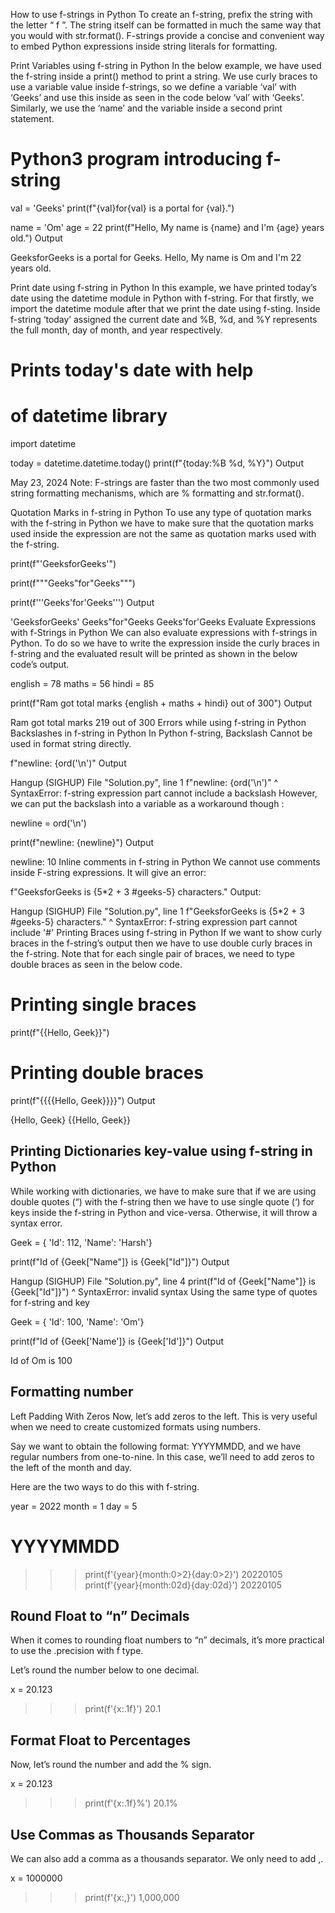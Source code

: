 How to use f-strings in Python
To create an f-string, prefix the string with the letter “ f ”. The string itself can be formatted in much the same way that you would with str.format(). F-strings provide a concise and convenient way to embed Python expressions inside string literals for formatting. 

Print Variables using f-string in Python
In the below example, we have used the f-string inside a print() method to print a string. We use curly braces to use a variable value inside f-strings, so we define a variable ‘val’ with ‘Geeks’ and use this inside as seen in the code below ‘val’ with ‘Geeks’. Similarly, we use the ‘name’ and the variable inside a second print statement.

# Python3 program introducing f-string
val = 'Geeks'
print(f"{val}for{val} is a portal for {val}.")


name = 'Om'
age = 22
print(f"Hello, My name is {name} and I'm {age} years old.")
Output

GeeksforGeeks is a portal for Geeks.
Hello, My name is Om and I'm 22 years old.


Print date using f-string in Python
In this example, we have printed today’s date using the datetime module in Python with f-string. For that firstly, we import the datetime module after that we print the date using f-sting. Inside f-string ‘today’ assigned the current date and %B, %d, and %Y represents the full month, day of month, and year respectively.

# Prints today's date with help
# of datetime library
import datetime

today = datetime.datetime.today()
print(f"{today:%B %d, %Y}")
Output

May 23, 2024
Note: F-strings are faster than the two most commonly used string formatting mechanisms, which are % formatting and str.format(). 

Quotation Marks in f-string in Python
To use any type of quotation marks with the f-string in Python we have to make sure that the quotation marks used inside the expression are not the same as quotation marks used with the f-string.


print(f"'GeeksforGeeks'")

print(f"""Geeks"for"Geeks""")

print(f'''Geeks'for'Geeks''')
Output

'GeeksforGeeks'
Geeks"for"Geeks
Geeks'for'Geeks
Evaluate Expressions with f-Strings in Python
We can also evaluate expressions with f-strings in Python. To do so we have to write the expression inside the curly braces in f-string and the evaluated result will be printed as shown in the below code’s output.



english = 78
maths = 56
hindi = 85

print(f"Ram got total marks {english + maths + hindi} out of 300")
Output

Ram got total marks 219 out of 300
Errors while using f-string in Python
Backslashes in f-string in Python
In Python f-string, Backslash Cannot be used in format string directly.



f"newline: {ord('\n')"
Output

Hangup (SIGHUP)
  File "Solution.py", line 1
    f"newline: {ord('\n')"
    ^
SyntaxError: f-string expression part cannot include a backslash
However, we can put the backslash into a variable as a workaround though :


newline = ord('\n')

print(f"newline: {newline}")
Output

newline: 10
Inline comments in f-string in Python
We cannot use comments inside F-string expressions. It will give an error:


f"GeeksforGeeks is {5*2 + 3 #geeks-5} characters."
Output:

Hangup (SIGHUP)
  File "Solution.py", line 1
    f"GeeksforGeeks is {5*2 + 3 #geeks-5} characters."
    ^
SyntaxError: f-string expression part cannot include '#'
Printing Braces using f-string in Python
If we want to show curly braces in the f-string’s output then we have to use double curly braces in the f-string. Note that for each single pair of braces, we need to type double braces as seen in the below code.


# Printing single braces
print(f"{{Hello, Geek}}")

# Printing double braces
print(f"{{{{Hello, Geek}}}}")
Output

{Hello, Geek}
{{Hello, Geek}}


## Printing Dictionaries key-value using f-string in Python
While working with dictionaries, we have to make sure that if we are using double quotes (“) with the f-string then we have to use single quote (‘) for keys inside the f-string in Python and vice-versa. Otherwise, it will throw a syntax error.


Geek = { 'Id': 112,
         'Name': 'Harsh'}

print(f"Id of {Geek["Name"]} is {Geek["Id"]}")
Output

Hangup (SIGHUP)
  File "Solution.py", line 4
    print(f"Id of {Geek["Name"]} is {Geek["Id"]}")
                            ^
SyntaxError: invalid syntax
Using the same type of quotes for f-string and key


Geek = { 'Id': 100,
         'Name': 'Om'}

print(f"Id of {Geek['Name']} is {Geek['Id']}")
Output

Id of Om is 100



## Formatting number
Left Padding With Zeros
Now, let’s add zeros to the left. This is very useful when we need to create customized formats using numbers.

Say we want to obtain the following format: YYYYMMDD, and we have regular numbers from one-to-nine. In this case, we’ll need to add zeros to the left of the month and day.

Here are the two ways to do this with f-string.

year = 2022
month = 1
day = 5

# YYYYMMDD
>>> print(f'{year}{month:0>2}{day:0>2}')
20220105
>>> print(f'{year}{month:02d}{day:02d}')
20220105


## Round Float to “n” Decimals
When it comes to rounding float numbers to “n” decimals, it’s more practical to use the .precision with f type.

Let’s round the number below to one decimal.

x = 20.123
>>> print(f'{x:.1f}')
20.1

## Format Float to Percentages
Now, let’s round the number and add the % sign.

x = 20.123
>>> print(f'{x:.1f}%')
20.1%

## Use Commas as Thousands Separator
We can also add a comma as a thousands separator. We only need to add ,.

x = 1000000
>>> print(f'{x:,}')
1,000,000